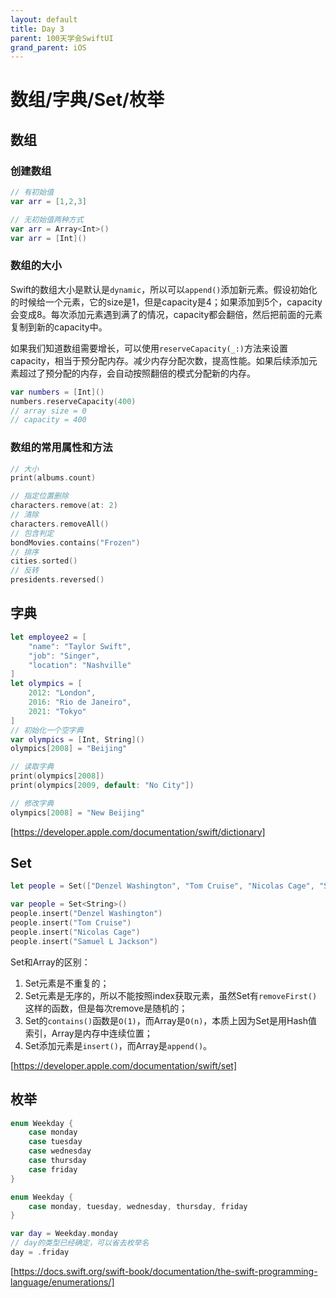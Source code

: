 ```yaml
---
layout: default
title: Day 3
parent: 100天学会SwiftUI
grand_parent: iOS
---
```


# 数组/字典/Set/枚举
## 数组
### 创建数组
```swift
// 有初始值
var arr = [1,2,3]

// 无初始值两种方式
var arr = Array<Int>()
var arr = [Int]()
```

### 数组的大小
Swift的数组大小是默认是`dynamic`，所以可以`append()`添加新元素。假设初始化的时候给一个元素，它的size是1，但是capacity是4；如果添加到5个，capacity会变成8。每次添加元素遇到满了的情况，capacity都会翻倍，然后把前面的元素复制到新的capacity中。

如果我们知道数组需要增长，可以使用`reserveCapacity(_:)`方法来设置capacity，相当于预分配内存。减少内存分配次数，提高性能。如果后续添加元素超过了预分配的内存，会自动按照翻倍的模式分配新的内存。
```swift
var numbers = [Int]()
numbers.reserveCapacity(400) 
// array size = 0
// capacity = 400
```

### 数组的常用属性和方法
```swift
// 大小
print(albums.count)

// 指定位置删除
characters.remove(at: 2)
// 清除
characters.removeAll()
// 包含判定
bondMovies.contains("Frozen")
// 排序
cities.sorted()
// 反转
presidents.reversed()
```

## 字典

```swift
let employee2 = [
    "name": "Taylor Swift",
    "job": "Singer", 
    "location": "Nashville"
]
let olympics = [
    2012: "London",
    2016: "Rio de Janeiro",
    2021: "Tokyo"
]
// 初始化一个空字典
var olympics = [Int, String]()
olympics[2008] = "Beijing"

// 读取字典
print(olympics[2008])
print(olympics[2009, default: "No City"])

// 修改字典
olympics[2008] = "New Beijing"
```
[https://developer.apple.com/documentation/swift/dictionary]

## Set

```swift
let people = Set(["Denzel Washington", "Tom Cruise", "Nicolas Cage", "Samuel L Jackson"])

var people = Set<String>()
people.insert("Denzel Washington")
people.insert("Tom Cruise")
people.insert("Nicolas Cage")
people.insert("Samuel L Jackson")
```

Set和Array的区别：
1. Set元素是不重复的；
2. Set元素是无序的，所以不能按照index获取元素，虽然Set有`removeFirst()`这样的函数，但是每次remove是随机的；
3. Set的`contains()`函数是`O(1)`，而Array是`O(n)`，本质上因为Set是用Hash值索引，Array是内存中连续位置；
4. Set添加元素是`insert()`，而Array是`append()`。

[https://developer.apple.com/documentation/swift/set]

## 枚举

```swift
enum Weekday {
    case monday
    case tuesday
    case wednesday
    case thursday
    case friday
}

enum Weekday {
    case monday, tuesday, wednesday, thursday, friday
}

var day = Weekday.monday
// day的类型已经确定，可以省去枚举名
day = .friday
```

[https://docs.swift.org/swift-book/documentation/the-swift-programming-language/enumerations/]